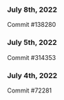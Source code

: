 ### July 8th, 2022

Commit #138280

### July 5th, 2022

Commit #314353


### July 4th, 2022

Commit #72281
